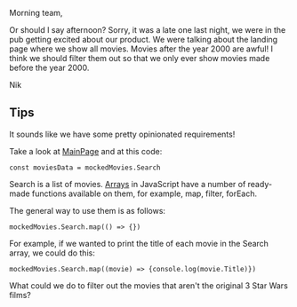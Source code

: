 Morning team,

Or should I say afternoon? Sorry, it was a late one last night, we were in the pub getting excited about our product.
We were talking about the landing page where we show all movies. Movies after the year 2000 are awful! I think
we should filter them out so that we only ever show movies made before the year 2000.

Nik

## Tips

It sounds like we have some pretty opinionated requirements!

Take a look at [MainPage](../src/pages/MainPage.jsx) and at this code:

`const moviesData = mockedMovies.Search`

Search is a list of movies. [Arrays](https://developer.mozilla.org/en-US/docs/Web/JavaScript/Reference/Global_Objects/Array) in JavaScript have a number of ready-made functions available on them, for example,
map, filter, forEach.

The general way to use them is as follows:

`mockedMovies.Search.map(() => {})`

For example, if we wanted to print the title of each movie in the Search array, we could do this:

`mockedMovies.Search.map((movie) => {console.log(movie.Title)})`

What could we do to filter out the movies that aren't the original 3 Star Wars films?
